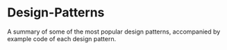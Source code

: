 # Design-Patterns
A summary of some of the most popular design patterns, accompanied by example code of each design pattern.
